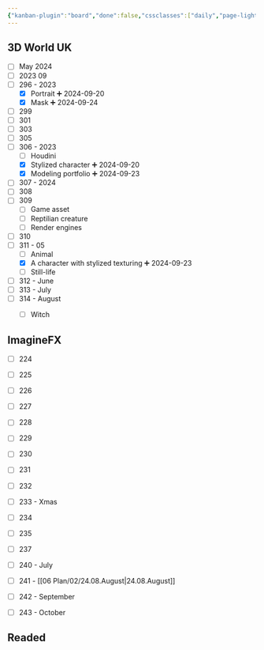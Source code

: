 ```yaml
---
{"kanban-plugin":"board","done":false,"cssclasses":["daily","page-light-cyan"],"dg-publish":true,"permalink":"/06-plan/04/to-read/","contentClasses":"daily page-light-cyan","dgPassFrontmatter":true,"noteIcon":"","created":"2025-01-21T01:20:17.325+10:00","updated":"2025-01-21T16:22:09.520+10:00"}
---
```



## 3D World UK

- [ ] May 2024
- [ ] 2023 09
- [ ] 296 - 2023
	- [x] Portrait ➕ 2024-09-20
	- [x] Mask ➕ 2024-09-24
- [ ] 299
- [ ] 301
- [ ] 303
- [ ] 305
- [ ] 306 - 2023
	- [ ] Houdini
	- [x] Stylized character ➕ 2024-09-20
	- [x] Modeling portfolio ➕ 2024-09-23
- [ ] 307 - 2024
- [ ] 308
- [ ] 309
	- [ ] Game asset
	- [ ] Reptilian creature
	- [ ] Render engines
- [ ] 310
- [ ] 311 - 05
	- [ ] Animal
	- [x] A character with stylized texturing ➕ 2024-09-23
	- [ ] Still-life
- [ ] 312 - June
- [ ] 313 - July
- [ ] 314 - August
	- [ ] Witch


## ImagineFX

- [ ] 224
- [ ] 225
- [ ] 226
- [ ] 227
- [ ] 228
- [ ] 229
- [ ] 230
- [ ] 231
- [ ] 232
- [ ] 233 - Xmas
- [ ] 234
- [ ] 235
- [ ] 237
- [ ] 240 - July
- [ ] 241 - [[06 Plan/02/24.08.August\|24.08.August]]
- [ ] 242 - September
- [ ] 243 - October


## Readed





